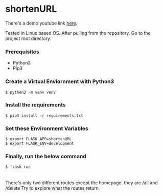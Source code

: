 # shortenURL
There's a demo youtube link <a href="https://www.youtube.com/watch?v=Mv7iC2ppCnU">here</a>.

<div>Tested in Linux based OS. After pulling from the repository. Go to the project root directory.</div>

### Prerequisites
<ul>
  <li>Python3</li>
  <li>Pip3</li>
</ul>

### Create a Virtual Enviornment with Python3
<div><code>$ python3 -m venv venv</code></div>

### Install the requirements
<div><code>$ pip3 install -r requirements.txt</code></div>

### Set these Environment Variables
<div><code>$ export FLASK_APP=shortenURL</code></div>
<div><code>$ export FLASK_ENV=development</code></div>

### Finally, run the below command
<div><code>$ flask run</code><div>
  </br></br>
<div>There's only two different routes except the homepage. they are /all and /delete
Try to explore what the routes return.</div>
